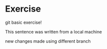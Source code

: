 # Exercise

git basic exercise!


This sentence was written from a local machine

new changes made using different branch
